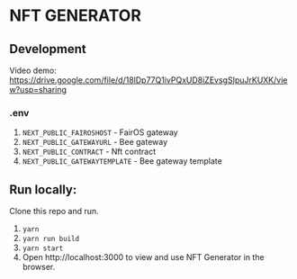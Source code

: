 # NFT GENERATOR

## Development

Video demo: https://drive.google.com/file/d/18lDp77Q1ivPQxUD8iZEvsgSIpuJrKUXK/view?usp=sharing

### .env

1. `NEXT_PUBLIC_FAIROSHOST` - FairOS gateway
2. `NEXT_PUBLIC_GATEWAYURL` - Bee gateway
3. `NEXT_PUBLIC_CONTRACT` - Nft contract
4. `NEXT_PUBLIC_GATEWAYTEMPLATE` - Bee gateway template

## Run locally:
Clone this repo and run.
1. `yarn`
2. `yarn run build`
3. `yarn start`
4. Open http://localhost:3000 to view and use NFT Generator in the browser.